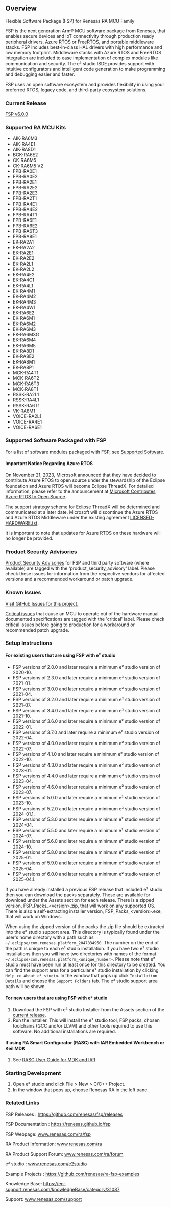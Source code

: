 ## Overview

Flexible Software Package (FSP) for Renesas RA MCU Family

FSP is the next generation Arm® MCU software package from Renesas, that enables secure devices and IoT connectivity through production ready peripheral drivers, Azure RTOS or FreeRTOS, and portable middleware stacks.
FSP includes best-in-class HAL drivers with high performance and low memory footprint. Middleware stacks with Azure RTOS and FreeRTOS integration are included to ease implementation of complex modules like communication and security.
The e² studio ISDE provides support with intuitive configurators and intelligent code generation to make programming and debugging easier and faster.

FSP uses an open software ecosystem and provides flexibility in using your preferred RTOS, legacy code, and third-party ecosystem solutions.

### Current Release

[FSP v6.0.0](https://github.com/renesas/fsp/releases/tag/v6.0.0)

### Supported RA MCU Kits

- AIK-RA6M3
- AIK-RA4E1
- AIK-RA8D1
- BGK-RA6E2
- CK-RA6M5
- CK-RA6M5 V2
- FPB-RA0E1
- FPB-RA0E2
- FPB-RA2E1
- FPB-RA2E2
- FPB-RA2E3
- FPB-RA2T1
- FPB-RA4E1
- FPB-RA4E2
- FPB-RA4T1
- FPB-RA6E1
- FPB-RA6E2
- FPB-RA6T3
- FPB-RA8E1
- EK-RA2A1
- EK-RA2A2
- EK-RA2E1
- EK-RA2E2
- EK-RA2L1
- EK-RA2L2
- EK-RA4E2
- EK-RA4C1
- EK-RA4L1
- EK-RA4M1
- EK-RA4M2
- EK-RA4M3
- EK-RA4W1
- EK-RA6E2
- EK-RA6M1
- EK-RA6M2
- EK-RA6M3
- EK-RA6M3G
- EK-RA6M4
- EK-RA6M5
- EK-RA8D1
- EK-RA8E2
- EK-RA8M1
- EK-RA8P1
- MCK-RA4T1
- MCK-RA6T2
- MCK-RA6T3
- MCK-RA8T1
- RSSK-RA2L1
- RSSK-RA4L1
- RSSK-RA6T1
- VK-RA8M1
- VOICE-RA2L1
- VOICE-RA4E1
- VOICE-RA6E1

### Supported Software Packaged with FSP

For a list of software modules packaged with FSP, see [Supported Software](SUPPORTED_SOFTWARE.md).

#### Important Notice Regarding Azure RTOS

On November 21, 2023, Microsoft announced that they have decided to contribute Azure RTOS to open source under the stewardship of the Eclipse foundation and Azure RTOS will become Eclipse ThreadX. For detailed information, please refer to the announcement at [Microsoft Contributes Azure RTOS to Open Source](https://techcommunity.microsoft.com/t5/internet-of-things-blog/microsoft-contributes-azure-rtos-to-open-source/ba-p/3986318).

The support strategy scheme for Eclipse ThreadX will be determined and communicated at a later date. Microsoft will discontinue the Azure RTOS and Azure RTOS Middleware under the existing agreement [LICENSED-HARDWARE.txt](https://github.com/eclipse-threadx/threadx/blob/v6.4.0_rel/LICENSED-HARDWARE.txt).

It is important to note that updates for Azure RTOS on these hardware will no longer be provided.

### Product Security Advisories

[Product Security Advisories](https://github.com/renesas/fsp/issues?q=label%3Aproduct_security_advisory) for FSP and third party software (where available) are tagged with the 'product_security_advisory' label. Please check these issues for information from the respective vendors for affected versions and a recommended workaround or patch upgrade.

### Known Issues

[Visit GitHub Issues for this project.](https://github.com/renesas/fsp/issues)

[Critical issues](https://github.com/renesas/fsp/issues?q=label%3Acritical+is%3Aclosed) that cause an MCU to operate out of the hardware manual documented specifications are tagged with the 'critical' label. Please check critical issues before going to production for a workaround or recommended patch upgrade.

### Setup Instructions

#### For existing users that are using FSP with e² studio

- FSP versions of 2.0.0 and later require a minimum e² studio version of 2020-10.
- FSP versions of 2.3.0 and later require a minimum e² studio version of 2021-01.
- FSP versions of 3.0.0 and later require a minimum e² studio version of 2021-04.
- FSP versions of 3.2.0 and later require a minimum e² studio version of 2021-07.
- FSP versions of 3.4.0 and later require a minimum e² studio version of 2021-10.
- FSP versions of 3.6.0 and later require a minimum e² studio version of 2022-01.
- FSP versions of 3.7.0 and later require a minimum e² studio version of 2022-04.
- FSP versions of 4.0.0 and later require a minimum e² studio version of 2022-07.
- FSP versions of 4.1.0 and later require a minimum e² studio version of 2022-10.
- FSP versions of 4.3.0 and later require a minimum e² studio version of 2023-01.
- FSP versions of 4.4.0 and later require a minimum e² studio version of 2023-04.
- FSP versions of 4.6.0 and later require a minimum e² studio version of 2023-07.
- FSP versions of 5.0.0 and later require a minimum e² studio version of 2023-10.
- FSP versions of 5.2.0 and later require a minimum e² studio version of 2024-01.1.
- FSP versions of 5.3.0 and later require a minimum e² studio version of 2024-04.
- FSP versions of 5.5.0 and later require a minimum e² studio version of 2024-07.
- FSP versions of 5.6.0 and later require a minimum e² studio version of 2024-10.
- FSP versions of 5.8.0 and later require a minimum e² studio version of 2025-01.
- FSP versions of 5.9.0 and later require a minimum e² studio version of 2025-04.
- FSP versions of 6.0.0 and later require a minimum e² studio version of 2025-04.1.

If you have already installed a previous FSP release that included e² studio then you can download the packs separately. These are available for download under the Assets section for each release. There is a zipped version, FSP_Packs_\<version\>.zip, that will work on any supported OS. There is also a self-extracting installer version, FSP_Packs_\<version\>.exe, that will work on Windows.

When using the zipped version of the packs the zip file should be extracted into the e² studio support area. This directory is typically found under the user's home directory with a path such as `~/.eclipse/com.renesas.platform_2047834950`. The number on the end of the path is unique to each e² studio installation. If you have two e² studio installations then you will have two directories with names of the format `~/.eclipse/com.renesas.platform_<unique_number>`. Please note that e² studio must have been run at least once for this directory to be created. You can find the support area for a particular e² studio installation by clicking `Help >> About e² studio`. In the window that pops up click `Installation Details` and choose the `Support Folders` tab. The e² studio support area path will be shown.

#### For new users that are using FSP with e² studio

1.	Download the FSP with e² studio Installer from the Assets section of the [current release](https://github.com/renesas/fsp/releases/tag/v6.0.0).
2.	Run the installer. This will install the e² studio tool, FSP packs, chosen toolchains (GCC and/or LLVM) and other tools required to use this software. No additional installations are required.

#### If using RA Smart Configurator (RASC) with IAR Embedded Workbench or Keil MDK ####

1.  See [RASC User Guide for MDK and IAR](https://renesas.github.io/fsp/_s_t_a_r_t__d_e_v.html#RASC-MDK-IAR-user-guide).

### Starting Development

1. Open e² studio and click File > New > C/C++ Project.
2. In the window that pops up, choose Renesas RA in the left pane.

### Related Links

FSP Releases :  https://github.com/renesas/fsp/releases

FSP Documentation : https://renesas.github.io/fsp

FSP Webpage: www.renesas.com/ra/fsp

RA Product Information: www.renesas.com/ra

RA Product Support Forum: www.renesas.com/ra/forum

e² studio : www.renesas.com/e2studio

Example Projects : https://github.com/renesas/ra-fsp-examples

Knowledge Base: https://en-support.renesas.com/knowledgeBase/category/31087

Support: www.renesas.com/support
